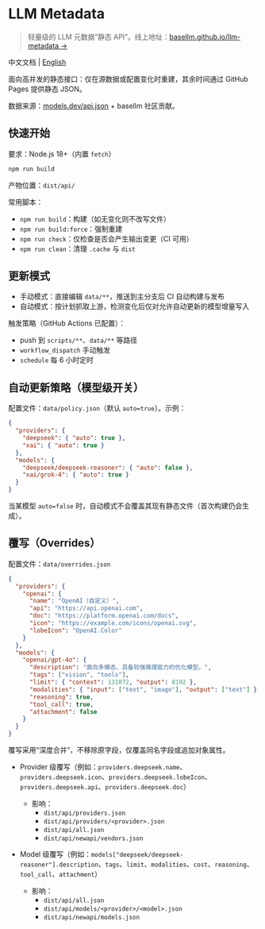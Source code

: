 # LLM Metadata

> 轻量级的 LLM 元数据“静态 API”。线上地址：[basellm.github.io/llm-metadata →](https://basellm.github.io/llm-metadata/)

中文文档 | [English](README.md)

面向高并发的静态接口：仅在源数据或配置变化时重建，其余时间通过 GitHub Pages 提供静态 JSON。

数据来源：[models.dev/api.json](https://models.dev/api.json) + basellm 社区贡献。

## 快速开始

要求：Node.js 18+（内置 `fetch`）

```bash
npm run build
```

产物位置：`dist/api/`

常用脚本：

- `npm run build`：构建（如无变化则不改写文件）
- `npm run build:force`：强制重建
- `npm run check`：仅检查是否会产生输出变更（CI 可用）
- `npm run clean`：清理 `.cache` 与 `dist`

## 更新模式

- 手动模式：直接编辑 `data/**`，推送到主分支后 CI 自动构建与发布
- 自动模式：按计划抓取上游，检测变化后仅对允许自动更新的模型增量写入

触发策略（GitHub Actions 已配置）：

- push 到 `scripts/**`、`data/**` 等路径
- `workflow_dispatch` 手动触发
- `schedule` 每 6 小时定时

## 自动更新策略（模型级开关）

配置文件：`data/policy.json`（默认 `auto=true`）。示例：

```json
{
  "providers": {
    "deepseek": { "auto": true },
    "xai": { "auto": true }
  },
  "models": {
    "deepseek/deepseek-reasoner": { "auto": false },
    "xai/grok-4": { "auto": true }
  }
}
```

当某模型 `auto=false` 时，自动模式不会覆盖其现有静态文件（首次构建仍会生成）。

## 覆写（Overrides）

配置文件：`data/overrides.json`

```json
{
  "providers": {
    "openai": {
      "name": "OpenAI（自定义）",
      "api": "https://api.openai.com",
      "doc": "https://platform.openai.com/docs",
      "icon": "https://example.com/icons/openai.svg",
      "lobeIcon": "OpenAI.Color"
    }
  },
  "models": {
    "openai/gpt-4o": {
      "description": "面向多模态、具备较强推理能力的优化模型。",
      "tags": ["vision", "tools"],
      "limit": { "context": 131072, "output": 8192 },
      "modalities": { "input": ["text", "image"], "output": ["text"] },
      "reasoning": true,
      "tool_call": true,
      "attachment": false
    }
  }
}
```

覆写采用“深度合并”，不移除原字段，仅覆盖同名字段或追加对象属性。

- Provider 级覆写（例如：`providers.deepseek.name`、`providers.deepseek.icon`、`providers.deepseek.lobeIcon`、`providers.deepseek.api`、`providers.deepseek.doc`）
  - 影响：
    - `dist/api/providers.json`
    - `dist/api/providers/<provider>.json`
    - `dist/api/all.json`
    - `dist/api/newapi/vendors.json`

- Model 级覆写（例如：`models["deepseek/deepseek-reasoner"].description`、`tags`、`limit`、`modalities`、`cost`、`reasoning`、`tool_call`、`attachment`）
  - 影响：
    - `dist/api/all.json`
    - `dist/api/models/<provider>/<model>.json`
    - `dist/api/newapi/models.json`
